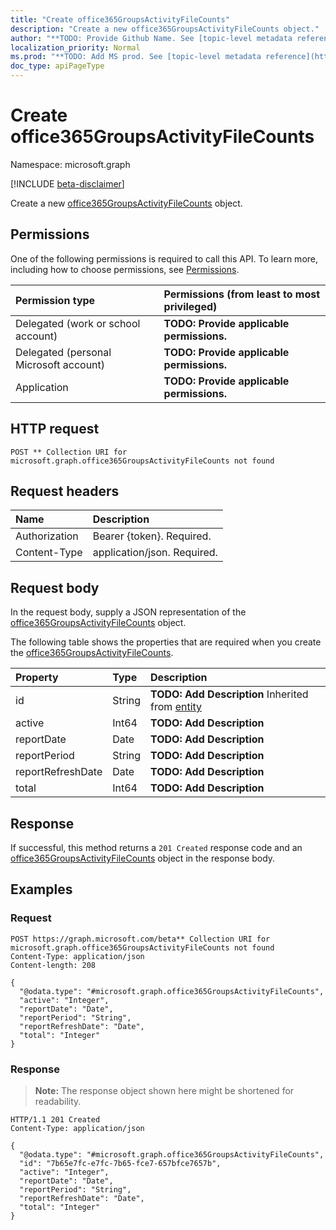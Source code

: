 ```yaml
---
title: "Create office365GroupsActivityFileCounts"
description: "Create a new office365GroupsActivityFileCounts object."
author: "**TODO: Provide Github Name. See [topic-level metadata reference](https://msgo.azurewebsites.net/add/document/guidelines/metadata.html#topic-level-metadata)**"
localization_priority: Normal
ms.prod: "**TODO: Add MS prod. See [topic-level metadata reference](https://msgo.azurewebsites.net/add/document/guidelines/metadata.html#topic-level-metadata)**"
doc_type: apiPageType
---
```


# Create office365GroupsActivityFileCounts
Namespace: microsoft.graph

[!INCLUDE [beta-disclaimer](../../includes/beta-disclaimer.md)]

Create a new [office365GroupsActivityFileCounts](../resources/office365groupsactivityfilecounts.md) object.

## Permissions
One of the following permissions is required to call this API. To learn more, including how to choose permissions, see [Permissions](/graph/permissions-reference).

|Permission type|Permissions (from least to most privileged)|
|:---|:---|
|Delegated (work or school account)|**TODO: Provide applicable permissions.**|
|Delegated (personal Microsoft account)|**TODO: Provide applicable permissions.**|
|Application|**TODO: Provide applicable permissions.**|

## HTTP request

<!-- {
  "blockType": "ignored"
}
-->
``` http
POST ** Collection URI for microsoft.graph.office365GroupsActivityFileCounts not found
```

## Request headers
|Name|Description|
|:---|:---|
|Authorization|Bearer {token}. Required.|
|Content-Type|application/json. Required.|

## Request body
In the request body, supply a JSON representation of the [office365GroupsActivityFileCounts](../resources/office365groupsactivityfilecounts.md) object.

The following table shows the properties that are required when you create the [office365GroupsActivityFileCounts](../resources/office365groupsactivityfilecounts.md).

|Property|Type|Description|
|:---|:---|:---|
|id|String|**TODO: Add Description** Inherited from [entity](../resources/entity.md)|
|active|Int64|**TODO: Add Description**|
|reportDate|Date|**TODO: Add Description**|
|reportPeriod|String|**TODO: Add Description**|
|reportRefreshDate|Date|**TODO: Add Description**|
|total|Int64|**TODO: Add Description**|



## Response

If successful, this method returns a `201 Created` response code and an [office365GroupsActivityFileCounts](../resources/office365groupsactivityfilecounts.md) object in the response body.

## Examples

### Request
<!-- {
  "blockType": "request",
  "name": "create_office365groupsactivityfilecounts_from_"
}
-->
``` http
POST https://graph.microsoft.com/beta** Collection URI for microsoft.graph.office365GroupsActivityFileCounts not found
Content-Type: application/json
Content-length: 208

{
  "@odata.type": "#microsoft.graph.office365GroupsActivityFileCounts",
  "active": "Integer",
  "reportDate": "Date",
  "reportPeriod": "String",
  "reportRefreshDate": "Date",
  "total": "Integer"
}
```


### Response
>**Note:** The response object shown here might be shortened for readability.
<!-- {
  "blockType": "response",
  "truncated": true,
  "@odata.type": "microsoft.graph.office365GroupsActivityFileCounts"
}
-->
``` http
HTTP/1.1 201 Created
Content-Type: application/json

{
  "@odata.type": "#microsoft.graph.office365GroupsActivityFileCounts",
  "id": "7b65e7fc-e7fc-7b65-fce7-657bfce7657b",
  "active": "Integer",
  "reportDate": "Date",
  "reportPeriod": "String",
  "reportRefreshDate": "Date",
  "total": "Integer"
}
```

